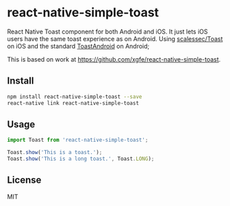 # react-native-simple-toast
React Native Toast component for both Android and iOS. It just lets iOS users have the same toast experience as on Android. Using [scalessec/Toast](https://github.com/scalessec/Toast) on iOS and the standard [ToastAndroid](http://facebook.github.io/react-native/docs/toastandroid.html) on Android;

This is based on work at https://github.com/xgfe/react-native-simple-toast.

## Install

```bash
npm install react-native-simple-toast --save
react-native link react-native-simple-toast
```

## Usage

```javascript
import Toast from 'react-native-simple-toast';

Toast.show('This is a toast.');
Toast.show('This is a long toast.', Toast.LONG);
```

## License

MIT